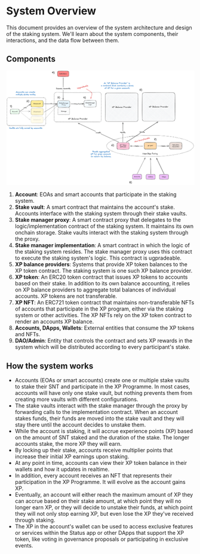 # System Overview

This document provides an overview of the system architecture and design of the staking system. We'll learn about the
system components, their interactions, and the data flow between them.

## Components

![System Overview](assets/overview.png)

1. **Account**: EOAs and smart accounts that participate in the staking system.
2. **Stake vault**: A smart contract that maintains the account's stake. Accounts interface with the staking system
   through their stake vaults.
3. **Stake manager proxy**: A smart contract proxy that delegates to the logic/implementation contract of the staking
   system. It maintains its own onchain storage. Stake vaults interact with the staking system through the proxy.
4. **Stake manager implementation**: A smart contract in which the logic of the staking system resides. The stake
   manager proxy uses this contract to execute the staking system's logic. This contract is ugpradeable.
5. **XP balance providers**: Systems that provide XP token balances to the XP token contract. The staking system is one
   such XP balance provider.
6. **XP token**: An ERC20 token contract that issues XP tokens to accounts based on their stake. In addition to its own
   balance accounting, it relies on XP balance providers to aggregate total balances of individual accounts. XP tokens
   are not transferable.
7. **XP NFT**: An ERC721 token contract that maintains non-transferable NFTs of accounts that participate in the XP
   program, either via the staking system or other activities. The XP NFTs rely on the XP token contract to render an
   accounts XP balance.
8. **Accounts, DApps, Wallets**: External entities that consume the XP tokens and NFTs.
9. **DAO/Admin**: Entity that controls the contract and sets XP rewards in the system which will be distributed
   according to every participant's stake.

## How the system works

- Accounts (EOAs or smart accounts) create one or multiple stake vaults to stake their SNT and participate in the XP
  Programme. In most cases, accounts will have only one stake vault, but nothing prevents them from creating more vaults
  with different configurations.
- The stake vaults interact with the stake manager through the proxy by forwarding calls to the implementation contract.
  When an account stakes funds, their funds are moved into the stake vault and they will stay there until the account
  decides to unstake them.
- While the account is staking, it will accrue experience points (XP) based on the amount of SNT staked and the duration
  of the stake. The longer accounts stake, the more XP they will earn.
- By locking up their stake, accounts receive multiplier points that increase their initial XP earnings upon staking.
- At any point in time, accounts can view their XP token balance in their wallets and how it updates in realtime.
- In addition, every account receives an NFT that represents their participation in the XP Programme. It will evolve as
  the account gains XP.
- Eventually, an account will either reach the maximum amount of XP they can accrue based on their stake amount, at
  which point they will no longer earn XP, or they will decide to unstake their funds, at which point they will not only
  stop earning XP, but even lose the XP they've received through staking.
- The XP in the account's wallet can be used to access exclusive features or services within the Status app or other
  DApps that support the XP token, like voting in governance proposals or participating in exclusive events.
